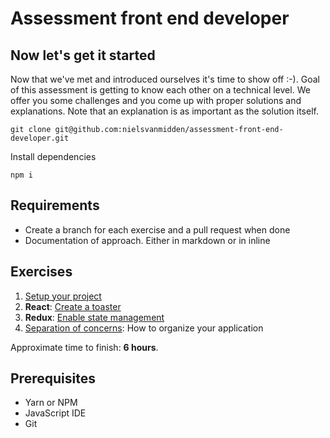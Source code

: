 # Assessment front end developer

## Now let's get it started
Now that we've met and introduced ourselves it's time to show off :-). Goal of this assessment is getting to know each other on a technical level. We offer you some challenges and you come up with proper solutions and explanations. Note that an explanation is as important as the solution itself.
```
git clone git@github.com:nielsvanmidden/assessment-front-end-developer.git
```
Install dependencies
```
npm i
```

## Requirements
* Create a branch for each exercise and a pull request when done
* Documentation of approach. Either in markdown or in inline

## Exercises
1. [Setup your project](https://github.com/nielsvanmidden/assessment-front-end-developer/blob/master/1-project-setup "1-project-setup")
2. **React**: [Create a toaster](https://github.com/nielsvanmidden/assessment-front-end-developer/blob/master/2-create-toaster "2-create-toaster")
3. **Redux**: [Enable state management](https://github.com/nielsvanmidden/assessment-front-end-developer/blob/master/3-enable-redux "3-enable-redux")
4. [Separation of concerns](https://github.com/nielsvanmidden/assessment-front-end-developer/blob/master/4-separation-of-concerns "4-separation-of-concerns"): How to organize your application

Approximate time to finish: **6 hours**.

## Prerequisites
* Yarn or NPM
* JavaScript IDE
* Git
